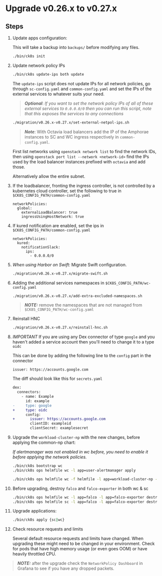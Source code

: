 # Upgrade v0.26.x to v0.27.x

## Steps

1. Update apps configuration:

    This will take a backup into `backups/` before modifying any files.

    ```bash
    ./bin/ck8s init
    ```

1. Update network policy IPs

    ```bash
    ./bin/ck8s update-ips both update
    ```

    The `update-ips` script does not update IPs for all network policies, go through `sc-config.yaml` and `common-config.yaml` and set the IPs of the external services to whatever suits your need.

    > **_Optional_**: *If you want to set the network policy IPs of all of these external services to `0.0.0.0/0` then you can run this script, note that this exposes the services to any connections*

    ```bash
    ./migration/v0.26.x-v0.27.x/set-external-netpol-ips.sh
    ```

    > **_Note_**: With Octavia load balancers add the IP of the Amphorae instances to SC and WC ingress respectively in `common-config.yaml`.

    First list networks using `openstack network list` to find the network IDs, then using `openstack port list --network <network-id>` find the IPs used by the load balancer instances prefixed with `octavia` and add those.

    Alternatively allow the entire subnet.

1. If the loadbalancer, fronting the ingress controller, is not controlled by a kubernetes cloud controller, set the following to true in `$CK8S_CONFIG_PATH/common-config.yaml`

   ```console
   networkPolicies:
     global:
       externalLoadBalancer: true
       ingressUsingHostNetwork: true
   ```

1. If kured notification are enabled, set the ips in `$CK8S_CONFIG_PATH/common-config.yaml`

   ```console
   networkPolicies:
     kured:
       notificationSlack:
         ips:
           - 0.0.0.0/0
    ```

1. *When using Harbor on Swift:* Migrate Swift configuration.

    ```bash
    ./migration/v0.26.x-v0.27.x/migrate-swift.sh
    ```

1. Adding the additional services namespaces in `$CK8S_CONFIG_PATH/wc-config.yaml`

    ```bash
    ./migration/v0.26.x-v0.27.x/add-extra-excluded-namespaces.sh
    ```
    > **_NOTE:_** remove the namespaces that are not managed from `$CK8S_CONFIG_PATH/wc-config.yaml`

1. Reinstall HNC

    ```bash
    ./migration/v0.26.x-v0.27.x/reinstall-hnc.sh
    ```

1. *IMPORTANT* If you are using any Dex connector of type `google` and you haven't added a service account then you'll need to change it to a type `oidc`

    This can be done by adding the following line to the `config` part in the connector
    ```
    issuer: https://accounts.google.com
    ```

    The diff should look like this for `secrets.yaml`

    ```diff
    dex:
      connectors:
        - name: Example
          id: example
    -     type: google
    +     type: oidc
          config:
    +       issuer: https://accounts.google.com
            clientID: exampleid
            clientSecret: examplesecret
    ```

1. Upgrade the `workload-cluster-np` with the new changes, before applying the common-np chart:

    *If alertmanager was not enabled in wc before, you need to enable it before applying the network policies.*

    ```bash
    ./bin/ck8s bootstrap wc
    ./bin/ck8s ops helmfile wc -l app=user-alertmanager apply
    ```

    ```bash
    ./bin/ck8s ops helmfile wc -f helmfile -l app=workload-cluster-np -i apply
    ```

1. Before upgrading, destroy `falco` and `falco-exporter` in both wc & sc

    ```bash
    ./bin/ck8s ops helmfile wc -l app=falco -l app=falco-exporter destroy
    ./bin/ck8s ops helmfile sc -l app=falco -l app=falco-exporter destroy
    ```

1. Upgrade applications:

    ```bash
    ./bin/ck8s apply {sc|wc}
    ```

1. Check resource requests and limits

    Several default resource requests and limits have changed. When upgrading these might need to be changed in your environment. Check for pods that have high memory usage (or even goes OOM) or have heavily throttled CPU.

> **_NOTE:_** after the upgrade check the `NetworkPolicy Dashboard` in Grafana to see if you have any dropped packets.
